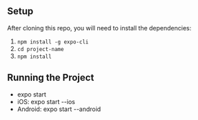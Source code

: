 ## Setup

After cloning this repo, you will need to install the dependencies:

1. `npm install -g expo-cli`
2. `cd project-name`
3. `npm install`

## Running the Project

* expo start
* iOS: expo start --ios
* Android: expo start --android
